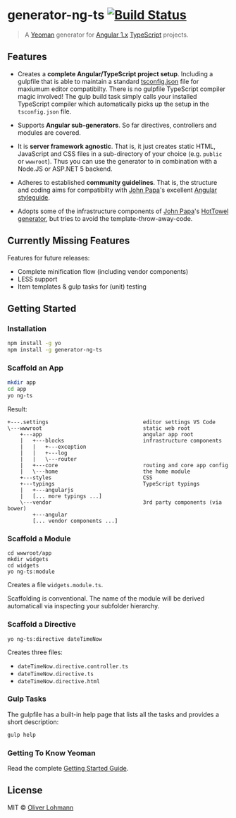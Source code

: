 # generator-ng-ts [![Build Status](https://secure.travis-ci.org/olohmann/generator-ng-ts.png?branch=master)](https://travis-ci.org/olohmann/generator-ng-ts)

> A [Yeoman](http://yeoman.io) generator for [Angular 1.x](https://angularjs.org/) [TypeScript](http://www.typescriptlang.org/) projects.

## Features

* Creates a **complete Angular/TypeScript project setup**. Including a gulpfile that is able to maintain a standard  [tsconfig.json](https://github.com/Microsoft/TypeScript/wiki/tsconfig.json) file for maxiumum editor compatibilty. There is no gulpfile TypeScript compiler magic involved! The gulp build task simply calls your installed TypeScript compiler which automatically picks up the setup in the `tsconfig.json` file.

* Supports **Angular sub-generators**. So far directives, controllers and modules are covered.

* It is **server framework agnostic**. That is, it just creates static HTML, JavaScript and CSS files in a sub-directory of your choice (e.g. `public` or `wwwroot`). Thus you can use the generator to in combination with a Node.JS or ASP.NET 5 backend. 

* Adheres to established **community guidelines**. That is, the structure and coding aims for compatibilty with [John Papa](http://www.johnpapa.net/)'s excellent [Angular styleguide](https://github.com/johnpapa/angular-styleguide).

* Adopts some of the infrastructure components of [John Papa](http://www.johnpapa.net/)'s [HotTowel generator](https://github.com/johnpapa/generator-hottowel), but tries to avoid the template-throw-away-code.

## Currently Missing Features

Features for future releases:

* Complete minification flow (including vendor components)
* LESS support
* Item templates & gulp tasks for (unit) testing

## Getting Started

### Installation

```bash
npm install -g yo
npm install -g generator-ng-ts
```

### Scaffold an App
```bash
mkdir app
cd app
yo ng-ts 
```

Result:
```
+---.settings                              editor settings VS Code
\---wwwroot                                static web root
    +---app                                angular app root
    |   +---blocks                         infrastructure components
    |   |   +---exception
    |   |   +---log
    |   |   \---router
    |   +---core                           routing and core app config
    |   \---home                           the home module
    +---styles                             CSS
    +---typings                            TypeScript typings
    |   +---angularjs
    |   [... more typings ...]
    \---vendor                             3rd party components (via bower) 
        +---angular
        [... vendor components ...]
```

### Scaffold a Module
```
cd wwwroot/app
mkdir widgets
cd widgets
yo ng-ts:module
```

Creates a file `widgets.module.ts`.

Scaffolding is conventional. The name of the module will be derived automaticall via inspecting your subfolder hierarchy. 

### Scaffold a Directive
```
yo ng-ts:directive dateTimeNow
```

Creates three files: 

* `dateTimeNow.directive.controller.ts`
* `dateTimeNow.directive.ts`
* `dateTimeNow.directive.html`

### Gulp Tasks

The gulpfile has a built-in help page that lists all the tasks and provides a short description:

```bash
gulp help
```

### Getting To Know Yeoman

Read the complete [Getting Started Guide](https://github.com/yeoman/yeoman/wiki/Getting-Started).


## License

MIT © [Oliver Lohmann](http://www.oliver-lohmann.me/)
